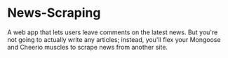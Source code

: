 # News-Scraping
 A web app that lets users leave comments on the latest news. But you're not going to actually write any articles; instead, you'll flex your Mongoose and Cheerio muscles to scrape news from another site.
